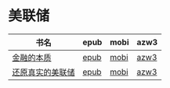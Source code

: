 # 美联储

| 书名 | epub | mobi | azw3 |
| --- | --- | --- | --- |
| [金融的本质](http://ct.dalanmei.com/f/31084289-571775011-60db15) | [epub](http://ct.dalanmei.com/f/31084289-571775011-60db15) | [mobi](http://ct.dalanmei.com/f/31084289-571499337-fccfb6) | [azw3](http://ct.dalanmei.com/f/31084289-571873598-e47fcf) |
| [还原真实的美联储](http://ct.dalanmei.com/f/31084289-571787688-6bf465) | [epub](http://ct.dalanmei.com/f/31084289-571787688-6bf465) | [mobi](http://ct.dalanmei.com/f/31084289-571454511-0ee159) | [azw3](http://ct.dalanmei.com/f/31084289-571888174-fb2234) |
